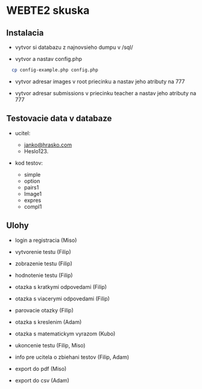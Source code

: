 # WEBTE2 skuska

## Instalacia

- vytvor si databazu z najnovsieho dumpu v /sql/

- vytvor a nastav config.php
 
```bash
  cp config-example.php config.php
  ```

- vytvor adresar images v root priecinku a nastav jeho atributy na 777

- vytvor adresar submissions v priecinku teacher a nastav jeho atributy na 777

## Testovacie data v databaze

- ucitel:
    * janko@hrasko.com
    * Heslo123.
    
- kod testov:
    * simple
    * option
    * pairs1
    * Image1
    * expres
    * compl1

## Ulohy

- login a registracia (Miso)

- vytvorenie testu (Filip)

- zobrazenie testu (Filip)

- hodnotenie testu (Filip)

- otazka s kratkymi odpovedami (Filip)

- otazka s viacerymi odpovedami (Filip)

- parovacie otazky (Filip)

- otazka s kreslenim (Adam)

- otazka s matematickym vyrazom (Kubo)

- ukoncenie testu (Filip, Miso)

- info pre ucitela o zbiehani testov (Filip, Adam)

- export do pdf (Miso)

- export do csv (Adam)